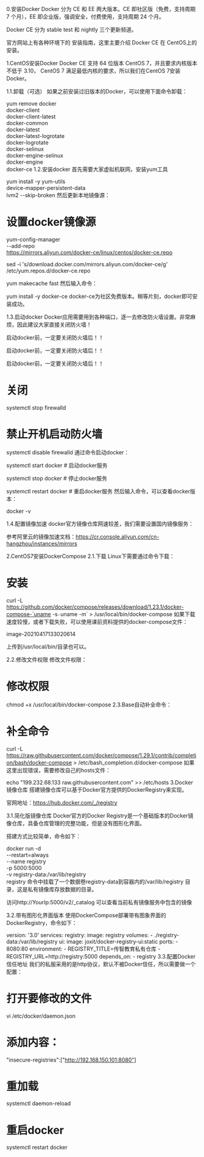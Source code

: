 0.安装Docker
Docker 分为 CE 和 EE 两大版本。CE 即社区版（免费，支持周期 7 个月），EE 即企业版，强调安全，付费使用，支持周期 24 个月。

Docker CE 分为 stable test 和 nightly 三个更新频道。

官方网站上有各种环境下的 安装指南，这里主要介绍 Docker CE 在 CentOS上的安装。

1.CentOS安装Docker
Docker CE 支持 64 位版本 CentOS 7，并且要求内核版本不低于 3.10， CentOS 7 满足最低内核的要求，所以我们在CentOS 7安装Docker。

1.1.卸载（可选）
如果之前安装过旧版本的Docker，可以使用下面命令卸载：

yum remove docker \
                  docker-client \
                  docker-client-latest \
                  docker-common \
                  docker-latest \
                  docker-latest-logrotate \
                  docker-logrotate \
                  docker-selinux \
                  docker-engine-selinux \
                  docker-engine \
                  docker-ce
1.2.安装docker
首先需要大家虚拟机联网，安装yum工具

yum install -y yum-utils \
           device-mapper-persistent-data \
           lvm2 --skip-broken
然后更新本地镜像源：

# 设置docker镜像源
yum-config-manager \
    --add-repo \
    https://mirrors.aliyun.com/docker-ce/linux/centos/docker-ce.repo
    
sed -i 's/download.docker.com/mirrors.aliyun.com\/docker-ce/g' /etc/yum.repos.d/docker-ce.repo

yum makecache fast
然后输入命令：

yum install -y docker-ce
docker-ce为社区免费版本。稍等片刻，docker即可安装成功。

1.3.启动docker
Docker应用需要用到各种端口，逐一去修改防火墙设置。非常麻烦，因此建议大家直接关闭防火墙！

启动docker前，一定要关闭防火墙后！！

启动docker前，一定要关闭防火墙后！！

启动docker前，一定要关闭防火墙后！！

# 关闭
systemctl stop firewalld
# 禁止开机启动防火墙
systemctl disable firewalld
通过命令启动docker：

systemctl start docker  # 启动docker服务

systemctl stop docker  # 停止docker服务

systemctl restart docker  # 重启docker服务
然后输入命令，可以查看docker版本：

docker -v


1.4.配置镜像加速
docker官方镜像仓库网速较差，我们需要设置国内镜像服务：

参考阿里云的镜像加速文档：https://cr.console.aliyun.com/cn-hangzhou/instances/mirrors

2.CentOS7安装DockerCompose
2.1.下载
Linux下需要通过命令下载：

# 安装
curl -L https://github.com/docker/compose/releases/download/1.23.1/docker-compose-`uname -s`-`uname -m` > /usr/local/bin/docker-compose
如果下载速度较慢，或者下载失败，可以使用课前资料提供的docker-compose文件：

image-20210417133020614

上传到/usr/local/bin/目录也可以。

2.2.修改文件权限
修改文件权限：

# 修改权限
chmod +x /usr/local/bin/docker-compose
2.3.Base自动补全命令：
# 补全命令
curl -L https://raw.githubusercontent.com/docker/compose/1.29.1/contrib/completion/bash/docker-compose > /etc/bash_completion.d/docker-compose
如果这里出现错误，需要修改自己的hosts文件：

echo "199.232.68.133 raw.githubusercontent.com" >> /etc/hosts
3.Docker镜像仓库
搭建镜像仓库可以基于Docker官方提供的DockerRegistry来实现。

官网地址：https://hub.docker.com/_/registry

3.1.简化版镜像仓库
Docker官方的Docker Registry是一个基础版本的Docker镜像仓库，具备仓库管理的完整功能，但是没有图形化界面。

搭建方式比较简单，命令如下：

docker run -d \
    --restart=always \
    --name registry	\
    -p 5000:5000 \
    -v registry-data:/var/lib/registry \
    registry
命令中挂载了一个数据卷registry-data到容器内的/var/lib/registry 目录，这是私有镜像库存放数据的目录。

访问http://YourIp:5000/v2/_catalog 可以查看当前私有镜像服务中包含的镜像

3.2.带有图形化界面版本
使用DockerCompose部署带有图象界面的DockerRegistry，命令如下：

version: '3.0'
services:
  registry:
    image: registry
    volumes:
      - ./registry-data:/var/lib/registry
  ui:
    image: joxit/docker-registry-ui:static
    ports:
      - 8080:80
    environment:
      - REGISTRY_TITLE=传智教育私有仓库
      - REGISTRY_URL=http://registry:5000
    depends_on:
      - registry
3.3.配置Docker信任地址
我们的私服采用的是http协议，默认不被Docker信任，所以需要做一个配置：

# 打开要修改的文件
vi /etc/docker/daemon.json
# 添加内容：
"insecure-registries":["http://192.168.150.101:8080"]
# 重加载
systemctl daemon-reload
# 重启docker
systemctl restart docker